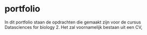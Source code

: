 # portfolio

In dit portfolio staan de opdrachten die gemaakt zijn voor de cursus Datasciences for biology 2. Het zal voornamelijk bestaan uit een CV, 
